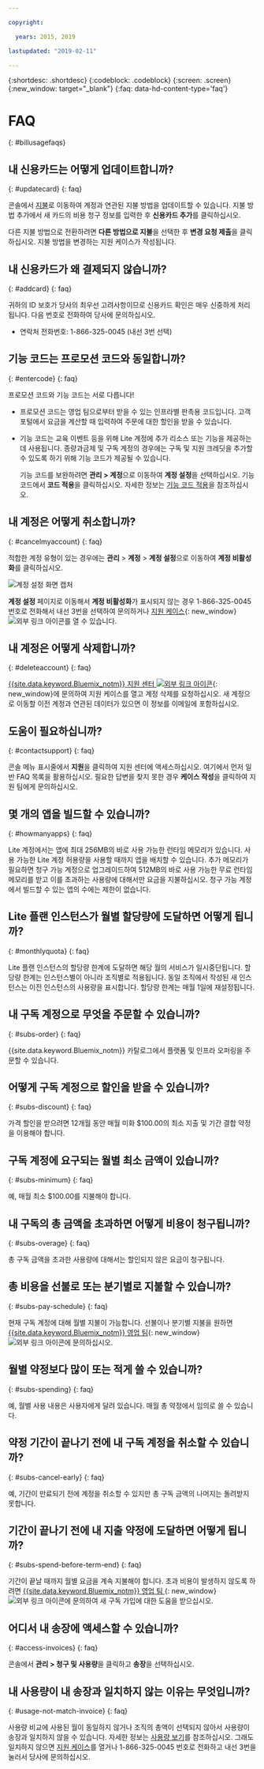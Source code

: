 ```yaml
---

copyright:

  years: 2015, 2019

lastupdated: "2019-02-11"

---
```


{:shortdesc: .shortdesc}
{:codeblock: .codeblock}
{:screen: .screen}
{:new_window: target="_blank"}
{:faq: data-hd-content-type='faq'}

# FAQ
{: #billusagefaqs}


## 내 신용카드는 어떻게 업데이트합니까?
{: #updatecard}
{: faq}

콘솔에서 [지불](https://{DomainName}/billing/payments)로 이동하여 계정과 연관된 지불 방법을 업데이트할 수 있습니다. 지불 방법 추가에서 새 카드의 비용 청구 정보를 입력한 후 **신용카드 추가**를 클릭하십시오. 

다른 지불 방법으로 전환하려면 **다른 방법으로 지불**을 선택한 후 **변경 요청 제출**을 클릭하십시오. 지불 방법을 변경하는 지원 케이스가 작성됩니다. 

## 내 신용카드가 왜 결제되지 않습니까?
{: #addcard}
{: faq}

귀하의 ID 보호가 당사의 최우선 고려사항이므로 신용카드 확인은 매우 신중하게 처리됩니다. 다음 번호로 전화하여 당사에 문의하십시오.  

   * 연락처 전화번호: 1-866-325-0045 (내선 3번 선택)


## 기능 코드는 프로모션 코드와 동일합니까?
{: #entercode}
{: faq}

프로모션 코드와 기능 코드는 서로 다릅니다!

- 프로모션 코드는 영업 팀으로부터 받을 수 있는 인프라별 판촉용 코드입니다. 고객 포털에서 요금을 계산할 때 입력하여 주문에 대한 할인을 받을 수 있습니다. 
- 기능 코드는 교육 이벤트 등을 위해 Lite 계정에 추가 리소스 또는 기능을 제공하는 데 사용됩니다. 종량과금제 및 구독 계정의 경우에는 구독 및 지원 크레딧을 추가할 수 있도록 하기 위해 기능 코드가 제공될 수 있습니다. 

   기능 코드를 보완하려면 **관리 > 계정**으로 이동하여 **계정 설정**을 선택하십시오. 기능 코드에서 **코드 적용**을 클릭하십시오. 자세한 정보는 [기능 코드 적용](/docs/account/feature_codes.html#codes)을 참조하십시오. 


## 내 계정은 어떻게 취소합니까?
{: #cancelmyaccount}
{: faq}

적합한 계정 유형이 있는 경우에는 **관리** > **계정** > **계정 설정**으로 이동하여 **계정 비활성화**를 클릭하십시오.

![계정 설정 화면 캡처](images/Account-2C.svg "계정 설정 화면 캡처")

**계정 설정** 페이지로 이동해서 **계정 비활성화**가 표시되지 않는 경우 1-866-325-0045 번호로 전화해서 내선 3번을 선택하여 문의하거나 [지원 케이스](https://{DomainName}/unifiedsupport/supportcenter){: new_window} ![외부 링크 아이콘](../icons/launch-glyph.svg)를 열 수 있습니다.

## 내 계정은 어떻게 삭제합니까?
{: #deleteaccount}
{: faq}

[{{site.data.keyword.Bluemix_notm}} 지원 센터 ![외부 링크 아이콘](../icons/launch-glyph.svg)](https://{DomainName}/unifiedsupport/supportcenter){: new_window}에 문의하여 지원 케이스를 열고 계정 삭제를 요청하십시오. 새 계정으로 이동할 이전 계정과 연관된 데이터가 있으면 이 정보를 이메일에 포함하십시오.

## 도움이 필요하십니까?
{: #contactsupport}
{: faq}

콘솔 메뉴 표시줄에서 **지원**을 클릭하여 지원 센터에 액세스하십시오. 여기에서 먼저 일반 FAQ 목록을 활용하십시오. 필요한 답변을 찾지 못한 경우 **케이스 작성**을 클릭하여 지원 팀에게 문의하십시오.   

## 몇 개의 앱을 빌드할 수 있습니까?
{: #howmanyapps}
{: faq}

Lite 계정에서는 앱에 최대 256MB의 바로 사용 가능한 런타임 메모리가 있습니다. 사용 가능한 Lite 계정 허용량을 사용할 때까지 앱을 배치할 수 있습니다. 추가 메모리가 필요하면 청구 가능 계정으로 업그레이드하여 512MB의 바로 사용 가능한 무료 런타임 메모리를 받고 이를 초과하는 사용량에 대해서만 요금을 지불하십시오. 청구 가능 계정에서 빌드할 수 있는 앱의 수에는 제한이 없습니다.


## Lite 플랜 인스턴스가 월별 할당량에 도달하면 어떻게 됩니까?
{: #monthlyquota}
{: faq}

Lite 플랜 인스턴스의 할당량 한계에 도달하면 해당 월의 서비스가 일시중단됩니다. 할당량 한계는 인스턴스별이 아니라 조직별로 적용됩니다. 동일 조직에서 작성된 새 인스턴스는 이전 인스턴스의 사용량을 표시합니다. 할당량 한계는 매월 1일에 재설정됩니다.


## 내 구독 계정으로 무엇을 주문할 수 있습니까?
{: #subs-order}
{: faq}

{{site.data.keyword.Bluemix_notm}} 카탈로그에서 플랫폼 및 인프라 오퍼링을 주문할 수 있습니다.


## 어떻게 구독 계정으로 할인을 받을 수 있습니까?
{: #subs-discount}
{: faq}

가격 할인을 받으려면 12개월 동안 매월 미화 $100.00의 최소 지출 및 기간 결합 약정을 이용해야 합니다.


## 구독 계정에 요구되는 월별 최소 금액이 있습니까?
{: #subs-minimum}
{: faq}

예, 매월 최소 $100.00를 지불해야 합니다.


## 내 구독의 총 금액을 초과하면 어떻게 비용이 청구됩니까?
{: #subs-overage}
{: faq}

총 구독 금액을 초과한 사용량에 대해서는 할인되지 않은 요금이 청구됩니다.


## 총 비용을 선불로 또는 분기별로 지불할 수 있습니까?
{: #subs-pay-schedule}
{: faq}

현재 구독 계정에 대해 월별 지불이 가능합니다. 선불이나 분기별 지불을 원하면 [{{site.data.keyword.Bluemix_notm}} 영업 팀](https://www.ibm.com/cloud-computing/bluemix/contact-us){: new_window} ![외부 링크 아이콘](../icons/launch-glyph.svg)에 문의하십시오.


## 월별 약정보다 많이 또는 적게 쓸 수 있습니까?  
{: #subs-spending}
{: faq}

예, 월별 사용 내용은 사용자에게 달려 있습니다. 매월 총 약정에서 임의로 쓸 수 있습니다.


## 약정 기간이 끝나기 전에 내 구독 계정을 취소할 수 있습니까?  
{: #subs-cancel-early}
{: faq}

예, 기간이 만료되기 전에 계정을 취소할 수 있지만 총 구독 금액의 나머지는 돌려받지 못합니다.


## 기간이 끝나기 전에 내 지출 약정에 도달하면 어떻게 됩니까?  
{: #subs-spend-before-term-end}
{: faq}

기간이 끝날 때까지 월별 요금을 계속 지불해야 합니다. 초과 비용이 발생하지 않도록 하려면 [{{site.data.keyword.Bluemix_notm}} 영업 팀 ](https://www.ibm.com/cloud-computing/bluemix/contact-us){: new_window} ![외부 링크 아이콘](../icons/launch-glyph.svg)에 문의하여 새 구독 가입에 대한 도움을 받으십시오.


## 어디서 내 송장에 액세스할 수 있습니까?
{: #access-invoices}
{: faq}

콘솔에서 **관리 > 청구 및 사용량**을 클릭하고 **송장**을 선택하십시오.


## 내 사용량이 내 송장과 일치하지 않는 이유는 무엇입니까?
{: #usage-not-match-invoice}
{: faq}

사용량 비교에 사용된 월이 동일하지 않거나 조직의 총액이 선택되지 않아서 사용량이 송장과 일치하지 않을 수 있습니다. 자세한 정보는 [사용량 보기](/docs/billing-usage/viewing_usage.html#viewingusage)를 참조하십시오. 그래도 일치하지 않으면 [지원 케이스](/unifiedsupport/cases/add)를 열거나 1-866-325-0045 번호로 전화하고 내선 3번을 눌러서 당사에 문의하십시오.
